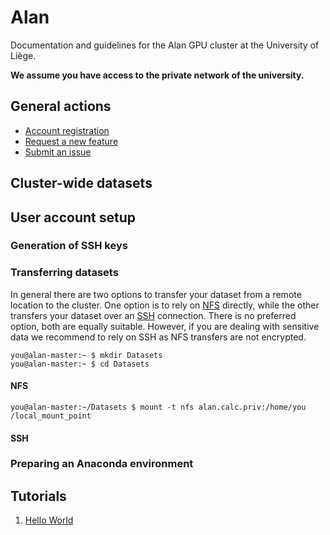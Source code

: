 # Alan

Documentation and guidelines for the Alan GPU cluster at the University of Liège.

**We assume you have access to the private network of the university.**

## General actions

- [Account registration](https://github.com/montefiore-ai/alan-cluster/issues/new?assignees=JoeriHermans&labels=new+user&template=new-user.md&title=%5BNew+User%5D+TODO)
- [Request a new feature](https://github.com/montefiore-ai/alan-cluster/issues/new?assignees=JoeriHermans&labels=enhancement&template=feature-request.md&title=%5BFeature+Request%5D+TODO)
- [Submit an issue](https://github.com/montefiore-ai/alan-cluster/issues/new?assignees=JoeriHermans&labels=bug&template=issue-report.md&title=%5BIssue%5D+TODO)

## Cluster-wide datasets

## User account setup

### Generation of SSH keys

### Transferring datasets

In general there are two options to transfer your dataset from a remote location to the cluster. One option is to rely on [NFS](#NFS) directly, while the other transfers your dataset over an [SSH](#SSH) connection. There is no preferred option, both are equally suitable. However, if you are dealing with sensitive data we recommend to rely on SSH as NFS transfers are not encrypted.

```console
you@alan-master:~ $ mkdir Datasets
you@alan-master:~ $ cd Datasets
```

#### NFS

```console
you@alan-master:~/Datasets $ mount -t nfs alan.calc.priv:/home/you /local_mount_point
```

#### SSH

### Preparing an Anaconda environment

## Tutorials

1. [Hello World](https://github.com/montefiore-ai/alan-cluster/tree/master/tutorials/01-hello-world)
